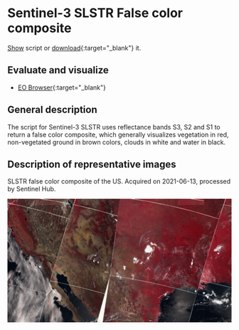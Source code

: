 # Sentinel-3 SLSTR False color composite

<a href="#" id='togglescript'>Show</a> script or [download](script.js){:target="_blank"} it.
<div id='script_view' style="display:none">
{% highlight javascript %}
      {% include_relative script.js %}
{% endhighlight %}
</div>

## Evaluate and visualize

 - [EO Browser](https://sentinelshare.page.link/r7yA){:target="_blank"}

## General description

The script for Sentinel-3 SLSTR uses reflectance bands S3, S2 and S1 to return a false color composite, which generally visualizes vegetation in red, non-vegetated ground in brown colors, clouds in white and water in black. 

## Description of representative images

SLSTR false color composite of the US. Acquired on 2021-06-13, processed by Sentinel Hub. 

![L8 NDVI](fig/fig1.png)





